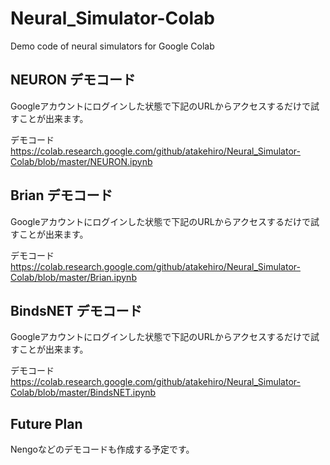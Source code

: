 # Neural_Simulator-Colab
Demo code of neural simulators for Google Colab

## NEURON デモコード
Googleアカウントにログインした状態で下記のURLからアクセスするだけで試すことが出来ます。

デモコード https://colab.research.google.com/github/atakehiro/Neural_Simulator-Colab/blob/master/NEURON.ipynb

## Brian デモコード
Googleアカウントにログインした状態で下記のURLからアクセスするだけで試すことが出来ます。

デモコード https://colab.research.google.com/github/atakehiro/Neural_Simulator-Colab/blob/master/Brian.ipynb

## BindsNET デモコード
Googleアカウントにログインした状態で下記のURLからアクセスするだけで試すことが出来ます。

デモコード https://colab.research.google.com/github/atakehiro/Neural_Simulator-Colab/blob/master/BindsNET.ipynb

## Future Plan
Nengoなどのデモコードも作成する予定です。
